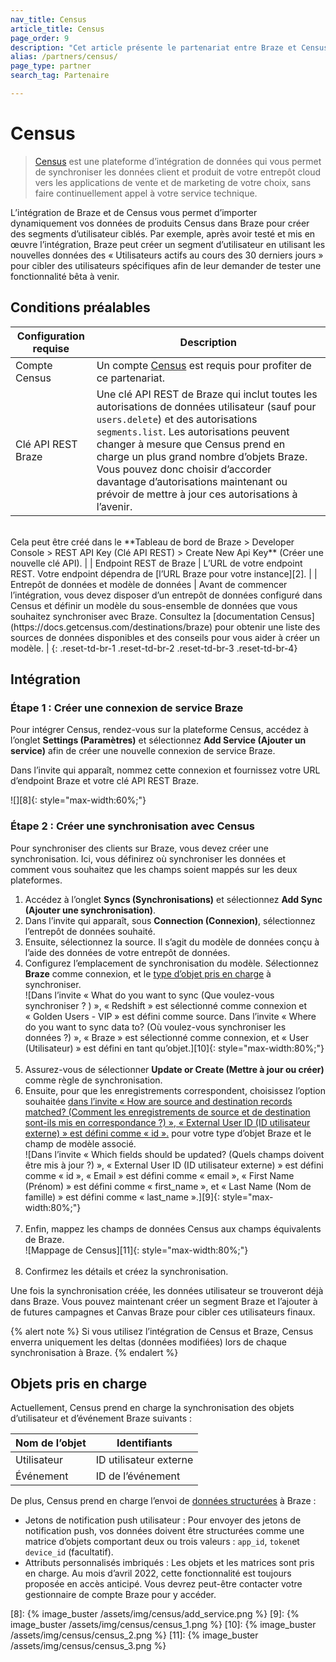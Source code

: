```yaml
---
nav_title: Census
article_title: Census
page_order: 9
description: "Cet article présente le partenariat entre Braze et Census, une plateforme d’intégration de données qui vous permet de créer dynamiquement des segments d’utilisateur ciblés en vous servant des données de votre entrepôt cloud."
alias: /partners/census/
page_type: partner
search_tag: Partenaire

---
```


# Census

> [Census][1] est une plateforme d’intégration de données qui vous permet de synchroniser les données client et produit de votre entrepôt cloud vers les applications de vente et de marketing de votre choix, sans faire continuellement appel à votre service technique. 

L’intégration de Braze et de Census vous permet d’importer dynamiquement vos données de produits Census dans Braze pour créer des segments d’utilisateur ciblés. Par exemple, après avoir testé et mis en œuvre l’intégration, Braze peut créer un segment d’utilisateur en utilisant les nouvelles données des « Utilisateurs actifs au cours des 30 derniers jours » pour cibler des utilisateurs spécifiques afin de leur demander de tester une fonctionnalité bêta à venir.

## Conditions préalables

| Configuration requise | Description |
| --- | --- |
| Compte Census | Un compte [Census][1] est requis pour profiter de ce partenariat. |
| Clé API REST Braze | Une clé API REST de Braze qui inclut toutes les autorisations de données utilisateur (sauf pour `users.delete`) et des autorisations `segments.list`. Les autorisations peuvent changer à mesure que Census prend en charge un plus grand nombre d’objets Braze. Vous pouvez donc choisir d’accorder davantage d’autorisations maintenant ou prévoir de mettre à jour ces autorisations à l’avenir. <br>
<br>
 Cela peut être créé dans le **Tableau de bord de Braze > Developer Console > REST API Key (Clé API REST) > Create New Api Key** (Créer une nouvelle clé API). |
| Endpoint REST de Braze  | L’URL de votre endpoint REST. Votre endpoint dépendra de [l’URL Braze pour votre instance][2]. |
| Entrepôt de données et modèle de données | Avant de commencer l’intégration, vous devez disposer d’un entrepôt de données configuré dans Census et définir un modèle du sous-ensemble de données que vous souhaitez synchroniser avec Braze. Consultez la [documentation Census](https://docs.getcensus.com/destinations/braze) pour obtenir une liste des sources de données disponibles et des conseils pour vous aider à créer un modèle. |
{: .reset-td-br-1 .reset-td-br-2 .reset-td-br-3 .reset-td-br-4}

## Intégration

### Étape 1 : Créer une connexion de service Braze

Pour intégrer Census, rendez-vous sur la plateforme Census, accédez à l’onglet **Settings (Paramètres)** et sélectionnez **Add Service (Ajouter un service)** afin de créer une nouvelle connexion de service Braze.

Dans l’invite qui apparaît, nommez cette connexion et fournissez votre URL d’endpoint Braze et votre clé API REST Braze.

![][8]{: style="max-width:60%;"}

### Étape 2 : Créer une synchronisation avec Census

Pour synchroniser des clients sur Braze, vous devez créer une synchronisation. Ici, vous définirez où synchroniser les données et comment vous souhaitez que les champs soient mappés sur les deux plateformes.

1. Accédez à l’onglet **Syncs (Synchronisations)** et sélectionnez **Add Sync (Ajouter une synchronisation)**. 
2. Dans l’invite qui apparaît, sous **Connection (Connexion)**, sélectionnez l’entrepôt de données souhaité.
3. Ensuite, sélectionnez la source. Il s’agit du modèle de données conçu à l’aide des données de votre entrepôt de données.
4. Configurez l’emplacement de synchronisation du modèle. Sélectionnez **Braze** comme connexion, et le [type d’objet pris en charge](#supported-objects) à synchroniser.<br>
![Dans l’invite « What do you want to sync (Que voulez-vous synchroniser ? ) », « Redshift » est sélectionné comme connexion et « Golden Users - VIP » est défini comme source. Dans l’invite « Where do you want to sync data to? (Où voulez-vous synchroniser les données ?) », « Braze » est sélectionné comme connexion, et « User (Utilisateur) » est défini en tant qu’objet.][10]{: style="max-width:80%;"}<br><br>
5. Assurez-vous de sélectionner **Update or Create (Mettre à jour ou créer)** comme règle de synchronisation.
6. Ensuite, pour que les enregistrements correspondent, choisissez l’option souhaitée [dans l’invite « How are source and destination records matched? (Comment les enregistrements de source et de destination sont-ils mis en correspondance ?) », « External User ID (ID utilisateur externe) » est défini comme « id ».](#supported-objects) pour votre type d’objet Braze et le champ de modèle associé.<br>
![Dans l’invite « Which fields should be updated? (Quels champs doivent être mis à jour ?) », « External User ID (ID utilisateur externe) » est défini comme « id », « Email » est défini comme « email », « First Name (Prénom) » est défini comme « first_name », et « Last Name (Nom de famille) » est défini comme « last_name ».][9]{: style="max-width:80%;"}<br><br>
7. Enfin, mappez les champs de données Census aux champs équivalents de Braze.<br>
![Mappage de Census][11]{: style="max-width:80%;"}<br><br>
8. Confirmez les détails et créez la synchronisation. 

Une fois la synchronisation créée, les données utilisateur se trouveront déjà dans Braze. Vous pouvez maintenant créer un segment Braze et l’ajouter à de futures campagnes et Canvas Braze pour cibler ces utilisateurs finaux. 

{% alert note %}
Si vous utilisez l’intégration de Census et Braze, Census enverra uniquement les deltas (données modifiées) lors de chaque synchronisation à Braze. 
{% endalert %}

## Objets pris en charge

Actuellement, Census prend en charge la synchronisation des objets d’utilisateur et d’événement Braze suivants :

| Nom de l’objet | Identifiants |
| --- | --- |
| Utilisateur | ID utilisateur externe |
| Événement | ID de l’événement |

De plus, Census prend en charge l’envoi de [données structurées](https://docs.getcensus.com/destinations/braze#supported-objects) à Braze : 
- Jetons de notification push utilisateur : Pour envoyer des jetons de notification push, vos données doivent être structurées comme une matrice d’objets comportant deux ou trois valeurs : `app_id`, `token`et `device_id` (facultatif).
- Attributs personnalisés imbriqués : Les objets et les matrices sont pris en charge. Au mois d’avril 2022, cette fonctionnalité est toujours proposée en accès anticipé. Vous devrez peut-être contacter votre gestionnaire de compte Braze pour y accéder.

[1]: https://www.getcensus.com/
[2]: {{site.baseurl}}/developer_guide/rest_api/basics/#endpoints
[8]: {% image_buster /assets/img/census/add_service.png %}
[9]: {% image_buster /assets/img/census/census_1.png %}
[10]: {% image_buster /assets/img/census/census_2.png %}
[11]: {% image_buster /assets/img/census/census_3.png %}